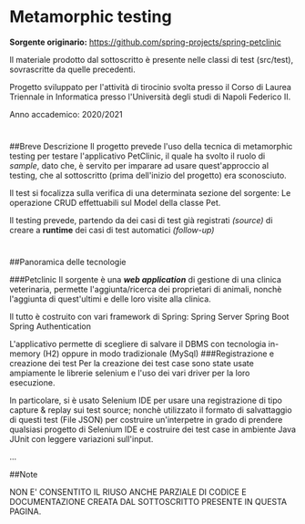 # Metamorphic testing
**Sorgente originario:** https://github.com/spring-projects/spring-petclinic

Il materiale prodotto dal sottoscritto è presente nelle classi di test (src/test), sovrascritte da quelle precedenti.

Progetto sviluppato per l'attività di tirocinio svolta presso il Corso di Laurea Triennale in Informatica presso l'Università degli studi di Napoli Federico II.

Anno accademico: 2020/2021
#
##Breve Descrizione
Il progetto prevede l'uso della tecnica di metamorphic testing per testare l'applicativo PetClinic, il quale ha svolto il ruolo di _sample_, dato che, è servito per imparare ad usare quest'approccio al testing, che al sottoscritto (prima dell'inizio del progetto) era sconosciuto.

Il test si focalizza sulla verifica di una determinata sezione del sorgente: Le operazione CRUD effettuabili sul Model della classe Pet.

Il testing prevede, partendo da dei casi di test già registrati _(source)_ di creare a **runtime** dei casi di test automatici _(follow-up)_
#
##Panoramica delle tecnologie

###Petclinic
Il sorgente è una _**web application**_ di gestione di una clinica veterinaria, permette l'aggiunta/ricerca dei proprietari di animali, nonchè l'aggiunta di quest'ultimi e delle loro visite alla clinica.

Il tutto è costruito con vari framework di Spring:
Spring Server
Spring Boot
Spring Authentication

L'applicativo permette di scegliere di salvare il DBMS con tecnologia in-memory (H2) oppure in modo tradizionale (MySql)
###Registrazione e creazione dei test
Per la creazione dei test case sono state usate ampiamente le librerie selenium e l'uso dei vari driver per la loro esecuzione.

In particolare, si è usato Selenium IDE per usare una registrazione di tipo capture & replay sui test source; nonchè utilizzato il formato di salvattaggio di questi test (File JSON) per costruire un'interpetre in grado di prendere qualsiasi progetto di Selenium IDE e costruire dei test case in ambiente Java JUnit con leggere variazioni sull'input.

...

##Note

NON E' CONSENTITO IL RIUSO ANCHE PARZIALE DI CODICE E DOCUMENTAZIONE CREATA DAL SOTTOSCRITTO PRESENTE IN QUESTA PAGINA.

